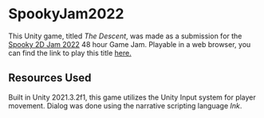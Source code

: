 # SpookyJam2022

This Unity game, titled *The Descent*, was made as a submission for the [Spooky 2D Jam 2022](https://itch.io/jam/spooky-2d-jam-2022) 48 hour Game Jam. Playable in a web browser, you can find the link to play this title [here.](https://nipshot.itch.io/the-descent)

## Resources Used

Built in Unity 2021.3.2f1, this game utilizes the Unity Input system for player movement. Dialog was done using the narrative scripting language *Ink*. 
